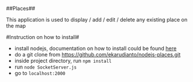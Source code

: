 ##Places##

This application is used to display / add / edit / delete any existing place on the map

#Instruction on how to install#

- install nodejs, documentation on how to install could be found [here](https://nodejs.org/)
- do a git clone from https://github.com/ekarudianto/nodejs-places.git
- inside project directory, run ```npm install```
- run ```node SocketServer.js```
- go to ```localhost:2000```